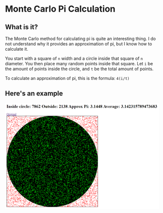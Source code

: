# Monte Carlo Pi Calculation

## What is it?
The Monte Carlo method for calculating pi is quite an interesting thing. I do not understand why it provides an approximation of pi, but I know how to calculate it. 

You start with a square of `n` width and a circle inside that square of `n` diameter. You then place many random points inside that square. Let `i` be the amount of points inside the circle, and `t` be the total amount of points.

To calculate an approximation of pi, this is the formula: `4(i/t)`

## Here's an example
<img src="ss.png">